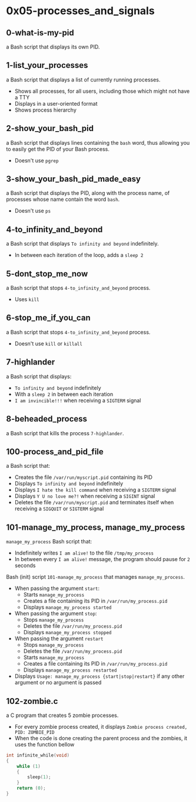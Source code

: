 # __0x05-processes_and_signals__

## 0-what-is-my-pid

a Bash script that displays its own PID.

## 1-list_your_processes

a Bash script that displays a list of currently running processes.

- Shows all processes, for all users, including those which might not have a TTY
- Displays in a user-oriented format
- Shows process hierarchy

## 2-show_your_bash_pid

a Bash script that displays lines containing the `bash` word, thus allowing you to easily get the PID of your Bash process.

- Doesn't use `pgrep`

## 3-show_your_bash_pid_made_easy

a Bash script that displays the PID, along with the process name, of processes whose name contain the word `bash`.

- Doesn't use `ps`

## 4-to_infinity_and_beyond

a Bash script that displays `To infinity and beyond` indefinitely.

- In between each iteration of the loop, adds a `sleep 2`

## 5-dont_stop_me_now

a Bash script that stops `4-to_infinity_and_beyond` process.

- Uses `kill`

## 6-stop_me_if_you_can

a Bash script that stops `4-to_infinity_and_beyond` process.

- Doesn't use `kill` or `killall`

## 7-highlander

a Bash script that displays:

- `To infinity and beyond` indefinitely
- With a `sleep 2` in between each iteration
- `I am invincible!!!` when receiving a `SIGTERM` signal

## 8-beheaded_process

a Bash script that kills the process `7-highlander`.

## 100-process_and_pid_file

a Bash script that:

- Creates the file `/var/run/myscript.pid` containing its PID
- Displays `To infinity and beyond` indefinitely
- Displays `I hate the kill command` when receiving a `SIGTERM` signal
- Displays `Y U no love me?!` when receiving a `SIGINT` signal
- Deletes the file `/var/run/myscript.pid` and terminates itself when receiving a `SIGQUIT` or `SIGTERM` signal

## 101-manage_my_process, manage_my_process

`manage_my_process` Bash script that:

- Indefinitely writes `I am alive!` to the file `/tmp/my_process`
- In between every `I am alive!` message, the program should pause for `2` seconds

Bash (init) script `101-manage_my_process` that manages `manage_my_process`.

- When passing the argument `start`:
  - Starts `manage_my_process`
  - Creates a file containing its PID in `/var/run/my_process.pid`
  - Displays `manage_my_process started`
- When passing the argument `stop`:
  - Stops `manage_my_process`
  - Deletes the file `/var/run/my_process.pid`
  - Displays `manage_my_process stopped`
- When passing the argument `restart`
  - Stops `manage_my_process`
  - Deletes the file `/var/run/my_process.pid`
  - Starts `manage_my_process`
  - Creates a file containing its PID in `/var/run/my_process.pid`
  - Displays `manage_my_process restarted`
- Displays `Usage: manage_my_process {start|stop|restart}` if any other argument or no argument is passed

## 102-zombie.c

a C program that creates 5 zombie processes.

- For every zombie process created, it displays `Zombie process created, PID: ZOMBIE_PID`
- When the code is done creating the parent process and the zombies, it uses the function bellow

```c
int infinite_while(void)
{
    while (1)
    {
        sleep(1);
    }
    return (0);
}
```
